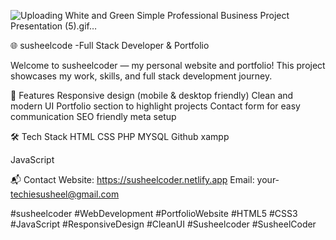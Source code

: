 ![Uploading White and Green Simple  Professional Business Project Presentation (5).gif…]()

🌐 susheelcode -Full Stack Developer & Portfolio

Welcome to susheelcoder — my personal website and portfolio!
This project showcases my work, skills, and full stack development journey.

🚀 Features
Responsive design (mobile & desktop friendly)
Clean and modern UI
Portfolio section to highlight projects
Contact form for easy communication
SEO friendly meta setup

🛠️ Tech Stack
HTML
CSS
PHP
MYSQL
Github
xampp

JavaScript


📬 Contact
Website: https://susheelcoder.netlify.app
Email: your- techiesusheel@gmail.com




#susheelcoder #WebDevelopment #PortfolioWebsite #HTML5 #CSS3 #JavaScript #ResponsiveDesign #CleanUI #Susheelcoder  #SusheelCoder 
